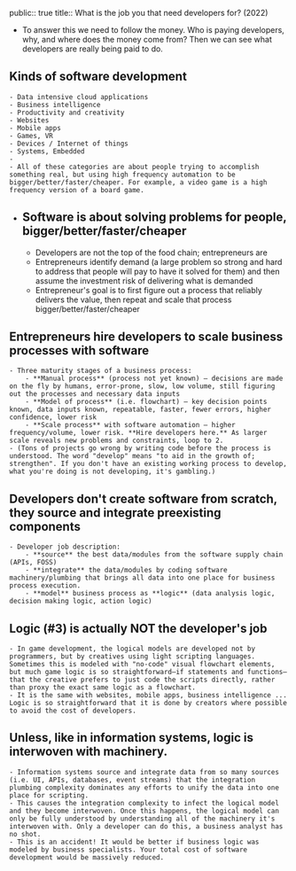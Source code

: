 public:: true
title:: What is the job you that need developers for? (2022)

- To answer this we need to follow the money. Who is paying developers, why, and where does the money come from? Then we can see what developers are really being paid to do.
## Kinds of software development
	- Data intensive cloud applications
	- Business intelligence
	- Productivity and creativity
	- Websites
	- Mobile apps
	- Games, VR
	- Devices / Internet of things
	- Systems, Embedded
	-
	- All of these categories are about people trying to accomplish something real, but using high frequency automation to be bigger/better/faster/cheaper. For example, a video game is a high frequency version of a board game.
- ## Software is about solving problems for people, bigger/better/faster/cheaper
	- Developers are not the top of the food chain; entrepreneurs are
	- Entrepreneurs identify demand (a large problem so strong and hard to address that people will pay to have it solved for them) and then assume the investment risk of delivering what is demanded
	- Entrepreneur's goal is to first figure out a process that reliably delivers the value, then repeat and scale that process bigger/better/faster/cheaper
## Entrepreneurs hire developers to scale business processes with software
	- Three maturity stages of a business process:
		- **Manual process** (process not yet known) – decisions are made on the fly by humans, error-prone, slow, low volume, still figuring out the processes and necessary data inputs
		- **Model of process** (i.e. flowchart) – key decision points known, data inputs known, repeatable, faster, fewer errors, higher confidence, lower risk
		- **Scale process** with software automation – higher frequency/volume, lower risk. **Hire developers here.** As larger scale reveals new problems and constraints, loop to 2.
	- (Tons of projects go wrong by writing code before the process is understood. The word "develop" means "to aid in the growth of; strengthen". If you don't have an existing working process to develop, what you're doing is not developing, it's gambling.)
## Developers don't create software from scratch, they source and integrate preexisting components
	- Developer job description:
		- **source** the best data/modules from the software supply chain (APIs, FOSS)
		- **integrate** the data/modules by coding software machinery/plumbing that brings all data into one place for business process execution.
		- **model** business process as **logic** (data analysis logic, decision making logic, action logic)
## Logic (#3) is actually NOT the developer's job
	- In game development, the logical models are developed not by programmers, but by creatives using light scripting languages. Sometimes this is modeled with "no-code" visual flowchart elements, but much game logic is so straightforward—if statements and functions—that the creative prefers to just code the scripts directly, rather than proxy the exact same logic as a flowchart.
	- It is the same with websites, mobile apps, business intelligence ... Logic is so straightforward that it is done by creators where possible to avoid the cost of developers.
## Unless, like in information systems, logic is interwoven with machinery.
	- Information systems source and integrate data from so many sources (i.e. UI, APIs, databases, event streams) that the integration plumbing complexity dominates any efforts to unify the data into one place for scripting.
	- This causes the integration complexity to infect the logical model and they become interwoven. Once this happens, the logical model can only be fully understood by understanding all of the machinery it's interwoven with. Only a developer can do this, a business analyst has no shot.
	- This is an accident! It would be better if business logic was modeled by business specialists. Your total cost of software development would be massively reduced.